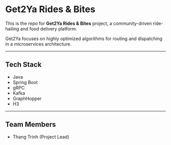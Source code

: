 # Get2Ya Rides & Bites

This is the repo for **Get2Ya Rides & Bites** project, a community-driven ride-hailing and food delivery platform.

Get2Ya focuses on highly optimized algorithms for routing and dispatching in a microservices architecture.

---

## Tech Stack

- Java
- Spring Boot
- gRPC
- Kafka
- GraphHopper
- H3

---

## Team Members

- Thang Trinh (Project Lead)